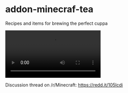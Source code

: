 # addon-minecraf-tea
Recipes and items for brewing the perfect cuppa

![Recipe examples](https://s3.wasabisys.com/pmg-media/media_attachments/files/109/646/987/676/547/396/original/bf05eb1976500d0c.mp4)

Discussion thread on /r/Minecraft: https://redd.it/105lcdi
